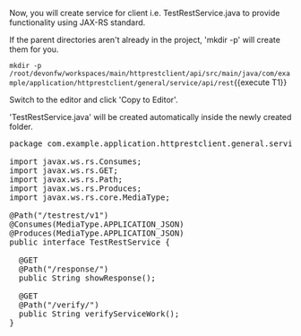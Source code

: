 Now, you will create service for client i.e. TestRestService.java to provide functionality using JAX-RS standard.


If the parent directories aren't already in the project, 'mkdir -p' will create them for you. 

`mkdir -p /root/devonfw/workspaces/main/httprestclient/api/src/main/java/com/example/application/httprestclient/general/service/api/rest`{{execute T1}}

Switch to the editor and click 'Copy to Editor'. 

'TestRestService.java' will be created automatically inside the newly created folder.

<pre class="file" data-filename="devonfw/workspaces/main/httprestclient/api/src/main/java/com/example/application/httprestclient/general/service/api/rest/TestRestService.java">
package com.example.application.httprestclient.general.service.api.rest;

import javax.ws.rs.Consumes;
import javax.ws.rs.GET;
import javax.ws.rs.Path;
import javax.ws.rs.Produces;
import javax.ws.rs.core.MediaType;

@Path(&#34;/testrest/v1&#34;)
@Consumes(MediaType.APPLICATION_JSON)
@Produces(MediaType.APPLICATION_JSON)
public interface TestRestService {

  @GET
  @Path(&#34;/response/&#34;)
  public String showResponse();

  @GET
  @Path(&#34;/verify/&#34;)
  public String verifyServiceWork();
}

</pre>

